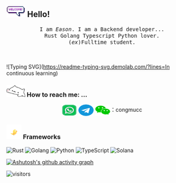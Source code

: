## <img src="https://raw.githubusercontent.com/congmucc/congmucc/main/resources/gif/welcomeglitch.gif" width="50px" /> Hello!

<p align="center" >
  <samp>
    I am <em>Eason</em>. I am a Backend developer... 
  <br/> Rust Golang Typescript Python lover.
    <br/> (<em>ex</em>)Fulltime student.
  <br/>
  <br/>
  <br/>
</p>


![Typing SVG](https://readme-typing-svg.demolab.com/?lines=In continuous learning)

### <img src="https://raw.githubusercontent.com/congmucc/congmucc/main/resources/gif/bongocat.gif" width="50px" /> How to reach me: ...

<p align="center">
<a href="https://wa.me/8617630721764" target="blank"><img align="center" src="https://raw.githubusercontent.com/congmucc/congmucc/main/resources/images/whatsapp.svg" alt="" height="30" width="40" /></a>
<a href="https://t.me/congmucc" target="blank"><img align="center" src="https://raw.githubusercontent.com/congmucc/congmucc/main/resources/images/telegram.svg" alt="" height="30" width="40" /></a>
<a href="congmucc"><img align="center" src="https://raw.githubusercontent.com/congmucc/congmucc/main/resources/images/wechat.svg" alt="" height="30" width="40" /></a>：congmucc
</p>


### <img src="https://raw.githubusercontent.com/congmucc/congmucc/main/resources/gif/flying-bird.gif" width="40px" /> Frameworks


![Rust](https://img.shields.io/badge/-Rust-000000?style=flat&logo=rust&logoColor=white&labelColor=DEA584) 
![Golang](https://img.shields.io/badge/-Golang-00ADD8?style=flat&logo=go&logoColor=white&labelColor=29BEB0) 
![Python](https://img.shields.io/badge/-Python-3776AB?style=flat&logo=python&logoColor=white&labelColor=306998) 
![TypeScript](https://img.shields.io/badge/-TypeScript-3178C6?style=flat&logo=typescript&logoColor=white&labelColor=007ACC) 
![Solana](https://img.shields.io/badge/-Solana-3A0CA3?style=flat&logo=solana&logoColor=white&labelColor=9945FF)



[![Ashutosh's github activity graph](https://github-readme-activity-graph.vercel.app/graph?username=congmucc&theme=dracula)](https://github.com/ashutosh00710/github-readme-activity-graph)





![visitors](https://visitor-badge.glitch.me/badge?page_id=congmucc.congmucc&left_color=green&right_color=red)

